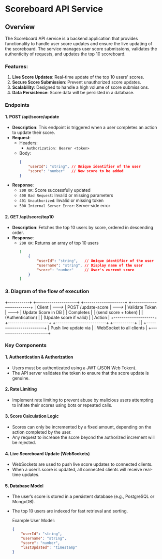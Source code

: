 # Scoreboard API Service

## Overview

The Scoreboard API service is a backend application that provides functionality to handle user score updates and ensure the live updating of the scoreboard. The service manages user score submissions, validates the authenticity of requests, and updates the top 10 scoreboard.

### Features:

1. **Live Score Updates**: Real-time update of the top 10 users' scores.
2. **Secure Score Submission**: Prevent unauthorized score updates.
3. **Scalability**: Designed to handle a high volume of score submissions.
4. **Data Persistence**: Score data will be persisted in a database.

### Endpoints

#### 1. **POST /api/score/update**

- **Description**: This endpoint is triggered when a user completes an action to update their score.
- **Request**:
  - Headers:
    - `Authorization: Bearer <token>`
  - Body:
    ```json
    {
        "userId": "string", // Unique identifier of the user
        "score": "number"   // New score to be added
    }
    ```
- **Response**:
  - `200 OK`: Score successfully updated
  - `400 Bad Request`: Invalid or missing parameters
  - `401 Unauthorized`: Invalid or missing token
  - `500 Internal Server Error`: Server-side error

#### 2. **GET /api/score/top10**

- **Description**: Fetches the top 10 users by score, ordered in descending order.
- **Response**:
  - `200 OK`: Returns an array of top 10 users
    ```json
    [
        {
            "userId": "string",   // Unique identifier of the user
            "username": "string", // Display name of the user
            "score": "number"     // User's current score
        }
    ]
    ```

### 3. **Diagram of the flow of execution**

+-----------+       +---------------------+       +---------------------+       +--------------------------+
|  Client   |  ---> | POST /update-score   |  ---> | Validate Token       |  ---> | Update Score in DB        |
| Completes |       | (send score + token) |       | (Authentication)     |       | (Update score if valid)   |
| Action    |       +---------------------+       +---------------------+       +--------------------------+
+-----------+                                                     |
                                                                   |
                                                        +-------------------------+
                                                        | Push live update via     |
                                                        | WebSocket to all clients |
                                                       +-------------------------+

### Key Components

#### 1. **Authentication & Authorization**

- Users must be authenticated using a JWT (JSON Web Token).
- The API server validates the token to ensure that the score update is genuine.

#### 2. **Rate Limiting**

- Implement rate limiting to prevent abuse by malicious users attempting to inflate their scores using bots or repeated calls.

#### 3. **Score Calculation Logic**

- Scores can only be incremented by a fixed amount, depending on the action completed by the user.
- Any request to increase the score beyond the authorized increment will be rejected.

#### 4. **Live Scoreboard Update (WebSockets)**

- WebSockets are used to push live score updates to connected clients.
- When a user’s score is updated, all connected clients will receive real-time updates.

#### 5. **Database Model**

- The user’s score is stored in a persistent database (e.g., PostgreSQL or MongoDB).
- The top 10 users are indexed for fast retrieval and sorting.

  Example User Model:
  ```json
  {
      "userId": "string",
      "username": "string",
      "score": "number",
      "lastUpdated": "timestamp"
  }
